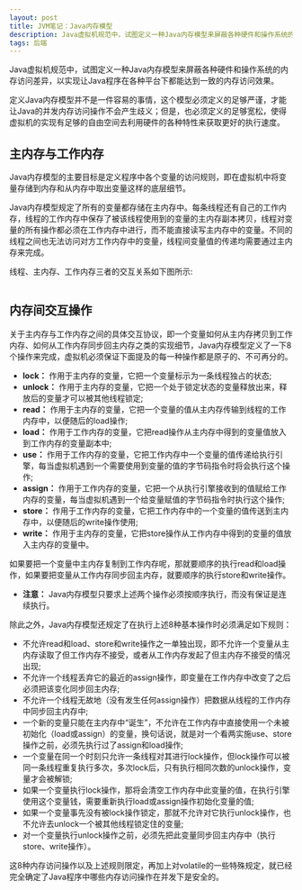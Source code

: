 ```yaml
---
layout: post
title: JVM笔记：Java内存模型
description: Java虚拟机规范中，试图定义一种Java内存模型来屏蔽各种硬件和操作系统的内存访问差异，以实现让Java程序在各种平台下都能达到一致的内存访问效果。
tags: 后端
---
```


Java虚拟机规范中，试图定义一种Java内存模型来屏蔽各种硬件和操作系统的内存访问差异，以实现让Java程序在各种平台下都能达到一致的内存访问效果。

定义Java内存模型并不是一件容易的事情，这个模型必须定义的足够严谨，才能让Java的并发内存访问操作不会产生歧义；但是，也必须定义的足够宽松，使得虚拟机的实现有足够的自由空间去利用硬件的各种特性来获取更好的执行速度。

## **主内存与工作内存**

Java内存模型的主要目标是定义程序中各个变量的访问规则，即在虚拟机中将变量存储到内存和从内存中取出变量这样的底层细节。

Java内存模型规定了所有的变量都存储在主内存中。每条线程还有自己的工作内存，线程的工作内存中保存了被该线程使用到的变量的主内存副本拷贝，线程对变量的所有操作都必须在工作内存中进行，而不能直接读写主内存中的变量。不同的线程之间也无法访问对方工作内存中的变量，线程间变量值的传递均需要通过主内存来完成。

线程、主内存、工作内存三者的交互关系如下图所示:

<p class="picture"><img alt="" src="{{site.qiniu_static}}/assets/img/2015-6-3/mem_relation.jpg"/></p>

## **内存间交互操作**

关于主内存与工作内存之间的具体交互协议，即一个变量如何从主内存拷贝到工作内存、如何从工作内存同步回主内存之类的实现细节，Java内存模型定义了一下8个操作来完成，虚拟机必须保证下面提及的每一种操作都是原子的、不可再分的。

* **lock：** 作用于主内存的变量，它把一个变量标示为一条线程独占的状态;
* **unlock：** 作用于主内存的变量，它把一个处于锁定状态的变量释放出来，释放后的变量才可以被其他线程锁定;
* **read：** 作用于主内存的变量，它把一个变量的值从主内存传输到线程的工作内存中，以便随后的load操作;
* **load：** 作用于工作内存的变量，它把read操作从主内存中得到的变量值放入到工作内存的变量副本中;
* **use：** 作用于工作内存的变量，它把工作内存中一个变量的值传递给执行引擎，每当虚拟机遇到一个需要使用到变量的值的字节码指令时将会执行这个操作;
* **assign：** 作用于工作内存的变量，它把一个从执行引擎接收到的值赋给工作内存的变量，每当虚拟机遇到一个给变量赋值的字节码指令时执行这个操作;
* **store：** 作用于工作内存的变量，它把工作内存中的一个变量的值传送到主内存中，以便随后的write操作使用;
* **write：** 作用于主内存的变量，它把store操作从工作内存中得到的变量的值放入主内存的变量中。

如果要把一个变量中主内存复制到工作内存呢，那就要顺序的执行read和load操作，如果要把变量从工作内存同步回主内存，就要顺序的执行store和write操作。

* **注意：** Java内存模型只要求上述两个操作必须按顺序执行，而没有保证是连续执行。

除此之外，Java内存模型还规定了在执行上述8种基本操作时必须满足如下规则：

* 不允许read和load、store和write操作之一单独出现，即不允许一个变量从主内存读取了但工作内存不接受，或者从工作内存发起了但主内存不接受的情况出现;
* 不允许一个线程丢弃它的最近的assign操作，即变量在工作内存中改变了之后必须把该变化同步回主内存;
* 不允许一个线程无故地（没有发生任何assign操作）把数据从线程的工作内存中同步回主内存中;
* 一个新的变量只能在主内存中“诞生”，不允许在工作内存中直接使用一个未被初始化（load或assign）的变量，换句话说，就是对一个看两实施use、store操作之前，必须先执行过了assign和load操作;
* 一个变量在同一个时刻只允许一条线程对其进行lock操作，但lock操作可以被同一条线程重复执行多次，多次lock后，只有执行相同次数的unlock操作，变量才会被解锁;
* 如果一个变量执行lock操作，那将会清空工作内存中此变量的值，在执行引擎使用这个变量钱，需要重新执行load或assign操作初始化变量的值;
* 如果一个变量事先没有被lock操作锁定，那就不允许对它执行unlock操作，也不允许去unlock一个被其他线程锁定住的变量; 
* 对一个变量执行unlock操作之前，必须先把此变量同步回主内存中（执行store、write操作）。

这8种内存访问操作以及上述规则限定，再加上对volatile的一些特殊规定，就已经完全确定了Java程序中哪些内存访问操作在并发下是安全的。

